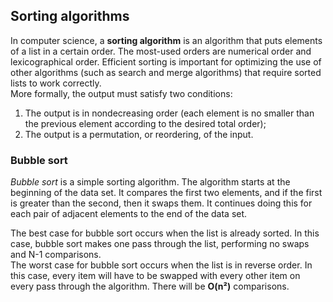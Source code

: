 ## Sorting algorithms  

In computer science, a **sorting algorithm** is an algorithm that puts elements of a list in a certain order. The most-used orders are numerical order and lexicographical order. Efficient sorting is important for optimizing the use of other algorithms (such as search and merge algorithms) that require sorted lists to work correctly.  
More formally, the output must satisfy two conditions:  
1. The output is in nondecreasing order (each element is no smaller than the previous element according to the desired total order);  
2. The output is a permutation, or reordering, of the input.  

### Bubble sort  

*Bubble sort* is a simple sorting algorithm. The algorithm starts at the beginning of the data set. It compares the first two elements, and if the first is greater than the second, then it swaps them. It continues doing this for each pair of adjacent elements to the end of the data set.  

The best case for bubble sort occurs when the list is already sorted. In this case, bubble sort makes one pass through the list, performing no swaps and N-1 comparisons.  
The worst case for bubble sort occurs when the list is in reverse order. In this case, every item will have to be swapped with every other item on every pass through the algorithm. There will be **O(n²)** comparisons.
